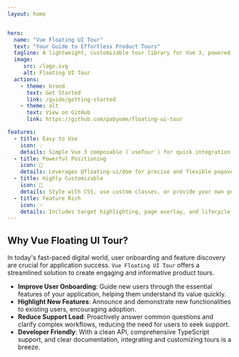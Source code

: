 ```yaml
---
layout: home


hero:
  name: "Vue Floating UI Tour"
  text: "Your Guide to Effortless Product Tours"
  tagline: A lightweight, customizable tour library for Vue 3, powered by @floating-ui/dom.
  image:
     src: /logo.svg
     alt: Floating UI Tour
  actions:
    - theme: brand
      text: Get Started
      link: /guide/getting-started
    - theme: alt
      text: View on GitHub
      link: https://github.com/pabyome/floating-ui-tour

features:
  - title: Easy to Use
    icon: 💡
    details: Simple Vue 3 composable (`useTour`) for quick integration.
  - title: Powerful Positioning
    icon: 🎯
    details: Leverages @floating-ui/dom for precise and flexible popover placement.
  - title: Highly Customizable
    icon: 🎨
    details: Style with CSS, use custom classes, or provide your own popover rendering function.
  - title: Feature Rich
    icon: ✨
    details: Includes target highlighting, page overlay, and lifecycle hooks for full control.
---
```


## Why Vue Floating UI Tour?

In today's fast-paced digital world, user onboarding and feature discovery are crucial for application success. `Vue Floating UI Tour` offers a streamlined solution to create engaging and informative product tours.

* **Improve User Onboarding**: Guide new users through the essential features of your application, helping them understand its value quickly.
* **Highlight New Features**: Announce and demonstrate new functionalities to existing users, encouraging adoption.
* **Reduce Support Load**: Proactively answer common questions and clarify complex workflows, reducing the need for users to seek support.
* **Developer Friendly**: With a clean API, comprehensive TypeScript support, and clear documentation, integrating and customizing tours is a breeze.
